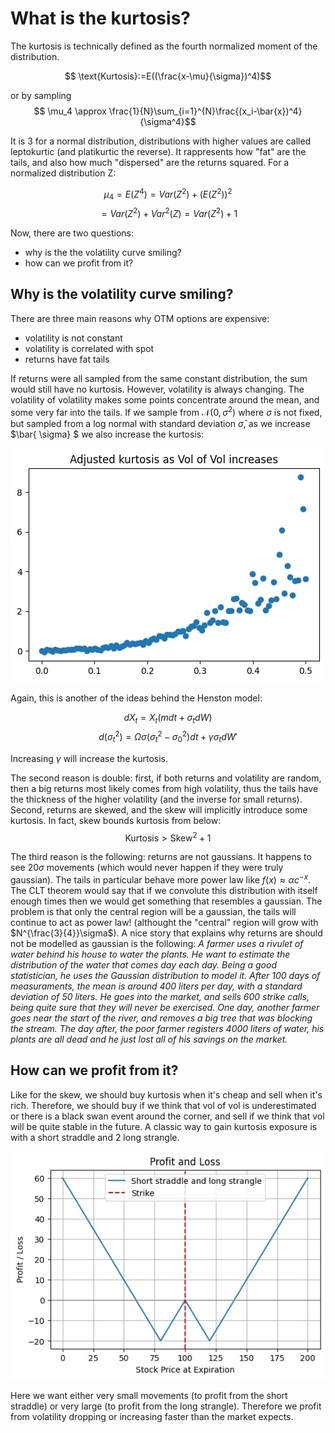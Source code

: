 # What is the kurtosis?


The kurtosis is technically defined as the fourth normalized moment of the distribution. 

$$ \text{Kurtosis}:=E((\frac{x-\mu}{\sigma})^4)$$

or by sampling
$$ \mu_4 \approx \frac{1}{N}\sum_{i=1}^{N}\frac{(x_i-\bar{x})^4}{\sigma^4}$$

It is 3 for a normal distribution, distributions with higher values are called leptokurtic (and platikurtic the reverse). It rappresents how "fat" are the tails, and also how much "dispersed" are the returns squared. For a normalized distribution Z:

$$ \mu_4 = E(Z^4) = Var(Z^2)+ (E(Z^2))^2$$
$$ =Var(Z^2) + Var^2(Z) = Var(Z^2) +1 $$

Now, there are two questions:
* why is the the volatility curve smiling?
* how can we profit from it?

## Why is the volatility curve smiling?
There are three main reasons why OTM options are expensive:
* volatility is not constant
* volatility is correlated with spot
* returns have fat tails

If returns were all sampled from the same constant distribution, the sum would still have no kurtosis. However, volatility is always changing. The volatility of volatility makes some points concentrate around the mean, and some very far into the tails. If we sample from $\mathcal{N}(0, \sigma^2)$ where $\sigma$ is not fixed, but sampled from a log normal with standard deviation $\bar{\sigma}$, as we increase $\bar{ \sigma} $ we also increase the kurtosis:

![kurt1](kurt1.jpg)

Again, this is another of the ideas behind the Henston model:

$$dX_t = X_t(mdt+\sigma_tdW)$$
$$d(\sigma_t^2)=\Omega\sigma(\sigma_t^2-\sigma_0^2)dt+\gamma\sigma_tdW' $$

Increasing $\gamma$ will increase the kurtosis.

The second reason is double: first, if both returns and volatility are random, then a big returns most likely comes from high volatility, thus the tails have the thickness of the higher volatility (and the inverse for small returns). Second, returns are skewed, and the skew will implicitly introduce some kurtosis. In fact, skew bounds kurtosis from below:
$$\text{Kurtosis} > \text{Skew}^2 +1$$

The third reason is the following: returns are not gaussians. It happens to see $20\sigma$ movements (which would never happen if they were truly gaussian). The tails in particular behave more power law like $f(x) \approx \alpha c^{-x}$. The CLT theorem would say that if we convolute this distribution with itself enough times then we would get something that resembles a gaussian. The problem is that only the central region will be a gaussian, the tails will continue to act as power law! (althought the "central" region will grow with $N^{\frac{3}{4}}\sigma$).
A nice story that explains why returns are should not be modelled as gaussian is the following:
*A farmer uses a rivulet of water behind his house to water the plants. He want to estimate the distribution of the water that comes day each day. Being a good statistician, he uses the Gaussian distribution to model it. After 100 days of measuraments, the mean is around 400 liters per day, with a standard deviation of 50 liters. He goes into the market, and sells 600 strike calls, being quite sure that they will never be exercised. One day, another farmer goes near the start of the river, and removes a big tree that was blocking the stream. The day after, the poor farmer registers 4000 liters of water, his plants are all dead and he just lost all of his savings on the market.*


## How can we profit from it?

Like for the skew, we should buy kurtosis when it's cheap and sell when it's rich. Therefore, we should buy if we think that vol of vol is underestimated or there is a black swan event around the corner, and sell if we think that vol will be quite stable in the future. A classic way to gain kurtosis exposure is with a short straddle and 2 long strangle.

![kurt2](Kurt2.jpg)

Here we want either very small movements (to profit from the short straddle) or very large (to profit from the long strangle). Therefore we profit from volatility dropping or increasing faster than the market expects.